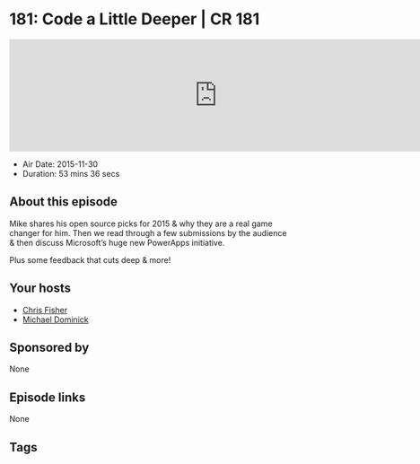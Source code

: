 # 181: Code a Little Deeper | CR 181

<iframe src="https://player.fireside.fm/v2/MLf2ZzhC+aPWQduUh?theme=dark" width="740" height="200" frameborder="0" scrolling="no"></iframe>

* Air Date: 2015-11-30
* Duration: 53 mins 36 secs

## About this episode

Mike shares his open source picks for 2015 & why they are a real game changer for him. Then we read through a few submissions by the audience & then discuss Microsoft’s huge new PowerApps initiative. 

Plus some feedback that cuts deep & more!

## Your hosts
* [Chris Fisher](https://coder.show/hosts/chrislas)
* [Michael Dominick](https://coder.show/hosts/michael)

## Sponsored by

None



## Episode links

None



## Tags

